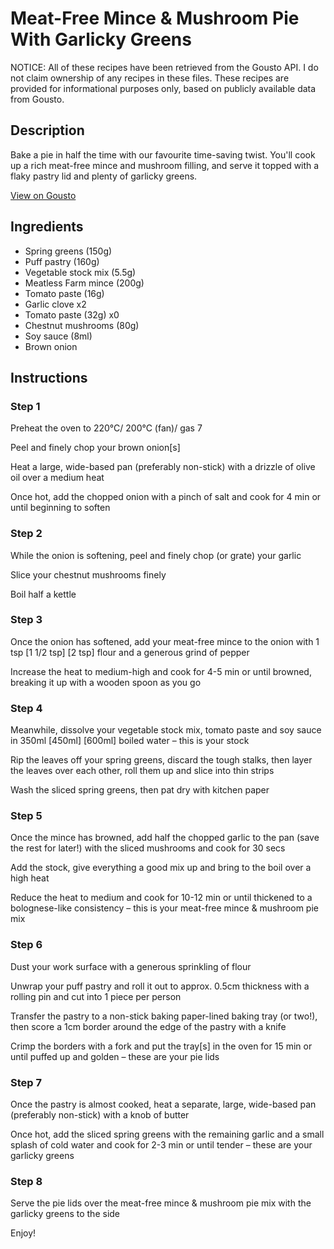 # Meat-Free Mince & Mushroom Pie With Garlicky Greens

NOTICE: All of these recipes have been retrieved from the Gousto API. I do not claim ownership of any recipes in these files. These recipes are provided for informational purposes only, based on publicly available data from Gousto.

## Description

Bake a pie in half the time with our favourite time-saving twist. You'll cook up a rich meat-free mince and mushroom filling, and serve it topped with a flaky pastry lid and plenty of garlicky greens. 

[View on Gousto](https://www.gousto.co.uk/recipes/cookbook/meat-free-mince-mushroom-pie-with-garlicky-greens)

## Ingredients

- Spring greens (150g)
- Puff pastry (160g)
- Vegetable stock mix (5.5g)
- Meatless Farm mince (200g)
- Tomato paste (16g)
- Garlic clove x2
- Tomato paste (32g) x0
- Chestnut mushrooms (80g)
- Soy sauce (8ml)
- Brown onion

## Instructions


### Step 1

Preheat the oven to 220°C/ 200°C (fan)/ gas 7

Peel and finely chop your brown onion[s]

Heat a large, wide-based pan (preferably non-stick) with a drizzle of olive oil over a medium heat

Once hot, add the chopped onion with a pinch of salt and cook for 4 min or until beginning to soften


### Step 2

While the onion is softening, peel and finely chop (or grate) your garlic

Slice your chestnut mushrooms finely

Boil half a kettle


### Step 3

Once the onion has softened, add your meat-free mince to the onion with 1 tsp <span class="text-purple">[1 1/2 tsp]</span> <span class="text-danger">[2 tsp]</span> flour and a generous grind of pepper

Increase the heat to medium-high and cook for 4-5 min or until browned, breaking it up with a wooden spoon as you go


### Step 4

Meanwhile, dissolve your vegetable stock mix, tomato paste and soy sauce in 350ml <span class="text-purple">[450ml]</span><span class="text-danger"> [600ml] </span>boiled water – this is your stock

Rip the leaves off your spring greens, discard the tough stalks, then layer the leaves over each other, roll them up and slice into thin strips

Wash the sliced spring greens, then pat dry with kitchen paper


### Step 5

Once the mince has browned, add half the chopped garlic to the pan (save the rest for later!) with the sliced mushrooms and cook for 30 secs

Add the stock, give everything a good mix up and bring to the boil over a high heat

Reduce the heat to medium and cook for 10-12 min or until thickened to a bolognese-like consistency – this is your meat-free mince & mushroom pie mix


### Step 6

Dust your work surface with a generous sprinkling of flour

Unwrap your puff pastry and roll it out to approx. 0.5cm thickness with a rolling pin and cut into 1 piece per person

Transfer the pastry to a non-stick baking paper-lined baking tray (or two!), then score a 1cm border around the edge of the pastry with a knife

Crimp the borders with a fork and put the tray[s] in the oven for 15 min or until puffed up and golden – these are your pie lids


### Step 7

Once the pastry is almost cooked, heat a separate, large, wide-based pan (preferably non-stick) with a knob of butter

Once hot, add the sliced spring greens with the remaining garlic and a small splash of cold water and cook for 2-3 min or until tender – these are your garlicky greens

### Step 8

Serve the pie lids over the meat-free mince & mushroom pie mix with the garlicky greens to the side

Enjoy!

